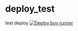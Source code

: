 # deploy_test
test deploy
[![Deploy buy runner](https://github.com/naginnn/deploy_test/actions/workflows/deploy-job.yml/badge.svg)](https://github.com/naginnn/deploy_test/actions/workflows/deploy-job.yml)
